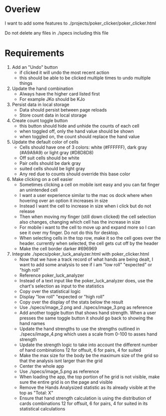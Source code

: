 # Overiew

I want to add some features to ./projects/poker_clicker/poker_clicker.html

Do not delete any files in ./specs including this file

# Requirements
1. Add an "Undo" button
    - if clicked it will undo the most recent action
    - this should be able to be clicked multiple times to undo multiple things
2. Update the hand combination
    - Always have the higher card listed first
    - For example JKo should be KJo
3. Persist data in local storage
    - Data should persist between page reloads
    - Store count data in local storage
4. Create count toggle button
    - this button should hide and unhide the counts of each cell
    - when toggled off, only the hand value should be shown
    - when toggled on, the count should replace the hand value 
5. Update the default color of cells
    - Cells should have one of 3 colors: white (#FFFFFF), dark gray (#A9A9A9) or light gray (#D8D8D8)
    - Off suit cells should be white
    - Pair cells should be dark gray
    - suited cells should be light gray
    - Any red due to counts should override this base color
6. Make clicking on a cell easier
    - Sometimes clicking a cell on mobile isnt easy and you can fat finger an unintended cell
    - I want a user experience similar to the mac os dock where when hovering over an option it increases in size
    - Instead I want the cell to increase in size when i click but do not release
    - Then when moving my finger (still down clicked) the cell selection also changes, changing which cell has the increase in size
    - For mobile i want to the cell to move up and expand more so I can see it over my finger. Do not do this for desktop.
    - When selecting cells in the top row, make it so the cell goes over the header. currently when selected, the cell gets cut off by the header
    - Make the cell border darker #696969
7. Integrate ./specs/poker_luck_analyzer.html with poker_clicker.html
    - Now that we have a track record of what hands are being dealt, I want to add some analysis to see if i am "low roll" "expected" or "high roll"
    - Reference poker_luck_analyzer
    - Instead of a text input like the poker_luck_analyzer does, use the chart's selection as input to the statistics
    - Copy over the statistical logic
    - Display "low roll" "expected or "high roll"
    - Copy over the display of the stats below the result
    - Use ./specs/image_2.png and ./specs/image_3.png as reference
    - Add another toggle button that shows hand strength. When a user presses the same toggle button it should go back to showing the hand names
    - Update the hand strengths to use the strengths outlined in ./specs/image_4.png which uses a scale from 0-100 to asses hand strength
    - Update the strength logic to take into account the different number of hand combinations 12 for offsuit, 6 for pairs, 4 for suited
    - Make the max size for the body be the maximum size of the grid so that the analysis isnt larger than the grid
    - Center the whole app
    - Use ./specs/image_5.png as reference
    - When loading the app, the top portion of he grid is not visible, make sure the entire grid is on the page and visible
    - Remove the Hands Analysized statistic as its already visible at the top as "Total: X"
    - Ensure that hand strength calculation is using the distribution of cards combinations 12 for offsuit, 6 for pairs, 4 for suited in its statistical calculations